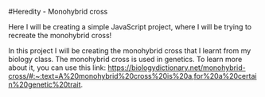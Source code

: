 #Heredity - Monohybrid cross

Here I will be creating a simple JavaScript project, where I will be trying to recreate the monohybrid cross! 

In this project I will be creating the monohybrid cross that I learnt from my biology class. The monohybrid cross is used in genetics. To learn more about it, you can use this link: https://biologydictionary.net/monohybrid-cross/#:~:text=A%20monohybrid%20cross%20is%20a,for%20a%20certain%20genetic%20trait.
